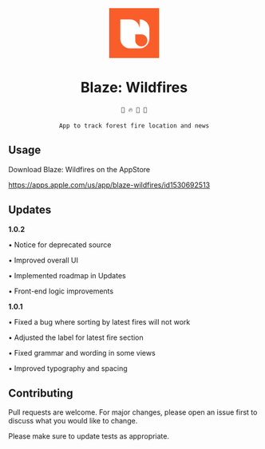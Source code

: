 <div align="center">

<img src="/Blaze/Assets.xcassets/AppIcon.appiconset/1024.png" width=100>

# Blaze: Wildfires
```
📰 🔥 🎈 🔎

App to track forest fire location and news
```

</div>


## Usage
Download Blaze: Wildfires on the AppStore

https://apps.apple.com/us/app/blaze-wildfires/id1530692513

## Updates
**1.0.2**

• Notice for deprecated source

• Improved overall UI

• Implemented roadmap in Updates

• Front-end logic improvements


**1.0.1**

• Fixed a bug where sorting by latest fires will not work

• Adjusted the label for latest fire section

• Fixed grammar and wording in some views

• Improved typography and spacing

## Contributing
Pull requests are welcome. For major changes, please open an issue first to discuss what you would like to change.

Please make sure to update tests as appropriate.
